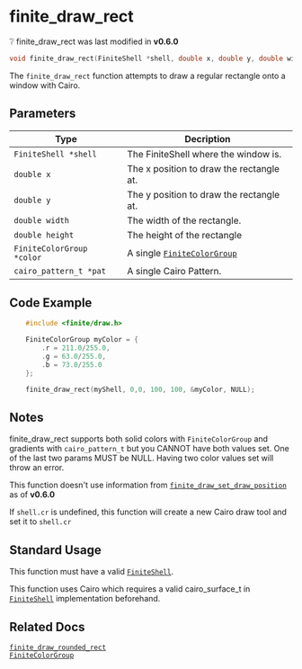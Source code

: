 # finite_draw_rect

<div class="alert alert-info part text-info">
❔ finite_draw_rect was last modified in <b>v0.6.0</b>
</div>

```c
void finite_draw_rect(FiniteShell *shell, double x, double y, double width, double height, FiniteColorGroup *color, cairo_pattern_t *pat)
```

The `finite_draw_rect` function attempts to draw a regular rectangle onto a window with Cairo.

## Parameters

| Type                      | Decription                                                     |
| ------------------------- | -------------------------------------------------------------- |
| `FiniteShell *shell`      | The FiniteShell where the window  is.                |
| `double x`                | The x position to draw the rectangle at.                       |
| `double y`                | The y position to draw the rectangle at.                       |
| `double width`            | The width of the rectangle.                                    |
| `double height`           | The height of the rectangle                                    |
| `FiniteColorGroup *color` | A single [`FiniteColorGroup`](../../../types/FiniteColorGroup) |
| `cairo_pattern_t *pat`    | A single Cairo Pattern.                                        |

## Code Example

```c
    #include <finite/draw.h>

    FiniteColorGroup myColor = {
        .r = 211.0/255.0,
        .g = 63.0/255.0,
        .b = 73.0/255.0
    };

    finite_draw_rect(myShell, 0,0, 100, 100, &myColor, NULL);
```

## Notes

finite_draw_rect supports both solid colors with `FiniteColorGroup` and gradients with `cairo_pattern_t` but you CANNOT have both values set. One of the last two params MUST be NULL. Having two color values set will throw an error.

This function doesn't use information from [`finite_draw_set_draw_position`](../finite_draw_set_draw_position) as of **v0.6.0**

If `shell.cr` is undefined, this function will create a new Cairo draw tool and set it to `shell.cr`

## Standard Usage

This function must have a valid [`FiniteShell`](../../../types/FiniteShell).

This function uses Cairo which requires a valid cairo_surface_t in [`FiniteShell`](../../../types/FiniteShell) implementation beforehand.

## Related Docs

[`finite_draw_rounded_rect`](../finite_draw_rounded_rect)<br>
[`FiniteColorGroup`](../../../types/FiniteColorGroup)
